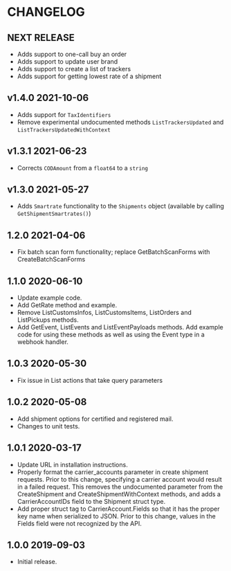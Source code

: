 # CHANGELOG

## NEXT RELEASE

* Adds support to one-call buy an order
* Adds support to update user brand
* Adds support to create a list of trackers
* Adds support for getting lowest rate of a shipment

## v1.4.0 2021-10-06

* Adds support for `TaxIdentifiers`
* Remove experimental undocumented methods `ListTrackersUpdated` and `ListTrackersUpdatedWithContext`

## v1.3.1 2021-06-23

* Corrects `CODAmount` from a `float64` to a `string`

## v1.3.0 2021-05-27

* Adds `Smartrate` functionality to the `Shipments` object (available by calling `GetShipmentSmartrates()`)

## 1.2.0 2021-04-06

 * Fix batch scan form functionality; replace GetBatchScanForms with
   CreateBatchScanForms

## 1.1.0 2020-06-10

 * Update example code.
 * Add GetRate method and example.
 * Remove ListCustomsInfos, ListCustomsItems, ListOrders and ListPickups
   methods.
 * Add GetEvent, ListEvents and ListEventPayloads methods. Add example code
   for using these methods as well as using the Event type in a webhook
   handler.

## 1.0.3 2020-05-30

 * Fix issue in List actions that take query parameters

## 1.0.2 2020-05-08

 * Add shipment options for certified and registered mail.
 * Changes to unit tests.

## 1.0.1 2020-03-17

 * Update URL in installation instructions.
 * Properly format the carrier_accounts parameter in create shipment requests.
   Prior to this change, specifying a carrier account would result in a failed
   request. This removes the undocumented parameter from the CreateShipment and
   CreateShipmentWithContext methods, and adds a CarrierAccountIDs field to
   the Shipment struct type.
 * Add proper struct tag to CarrierAccount.Fields so that it has the proper
   key name when serialized to JSON. Prior to this change, values in the Fields
   field were not recognized by the API.

## 1.0.0 2019-09-03

 * Initial release.
